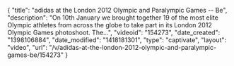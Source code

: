 {
    "title": "adidas at the London 2012 Olympic and Paralympic Games -- Be",
    "description": "On 10th January we brought together 19 of the most elite Olympic athletes from across the globe to take part in its London 2012 Olympic Games photoshoot. The...",
    "videoid": "154273",
    "date_created": "1398106884",
    "date_modified": "1418181301",
    "type": "captivate",
    "layout": "video",
    "url": "\/v\/adidas-at-the-london-2012-olympic-and-paralympic-games-be\/154273"
}